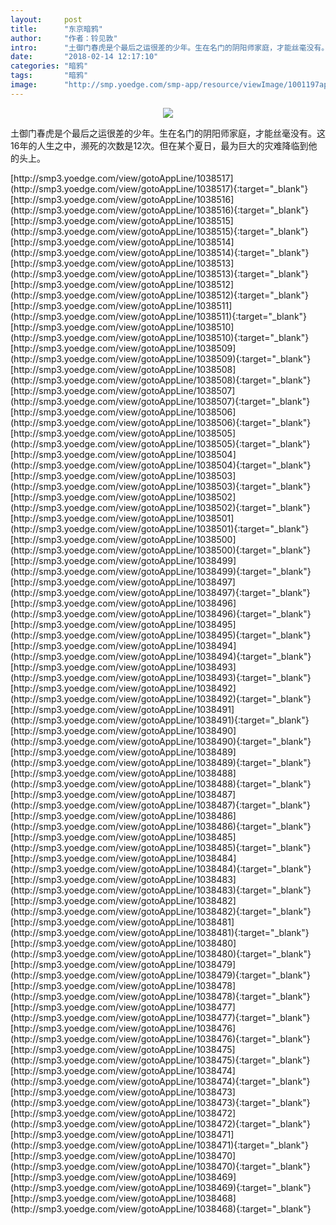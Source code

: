 ```yaml
---
layout:     post
title:      "东京暗鸦"
author:     "作者：铃见敦"
intro:      "土御门春虎是个最后之运很差的少年。生在名门的阴阳师家庭，才能丝毫没有。这16年的人生之中，濒死的次数是12次。但在某个夏日，最为巨大的灾难降临到他的头上。"
date:       "2018-02-14 12:17:10"
categories: "暗鸦"
tags:       "暗鸦"
image:      "http://smp.yoedge.com/smp-app/resource/viewImage/1001197appline.png"
---
```

<div style="text-align: center">
<p><img src="http://smp.yoedge.com/smp-app/resource/viewImage/1001197appline.png"/></p>
</div>
<p class="post-meta">
<span>土御门春虎是个最后之运很差的少年。生在名门的阴阳师家庭，才能丝毫没有。这16年的人生之中，濒死的次数是12次。但在某个夏日，最为巨大的灾难降临到他的头上。</span>
</p>
[http://smp3.yoedge.com/view/gotoAppLine/1038517](http://smp3.yoedge.com/view/gotoAppLine/1038517){:target="_blank"}
[http://smp3.yoedge.com/view/gotoAppLine/1038516](http://smp3.yoedge.com/view/gotoAppLine/1038516){:target="_blank"}
[http://smp3.yoedge.com/view/gotoAppLine/1038515](http://smp3.yoedge.com/view/gotoAppLine/1038515){:target="_blank"}
[http://smp3.yoedge.com/view/gotoAppLine/1038514](http://smp3.yoedge.com/view/gotoAppLine/1038514){:target="_blank"}
[http://smp3.yoedge.com/view/gotoAppLine/1038513](http://smp3.yoedge.com/view/gotoAppLine/1038513){:target="_blank"}
[http://smp3.yoedge.com/view/gotoAppLine/1038512](http://smp3.yoedge.com/view/gotoAppLine/1038512){:target="_blank"}
[http://smp3.yoedge.com/view/gotoAppLine/1038511](http://smp3.yoedge.com/view/gotoAppLine/1038511){:target="_blank"}
[http://smp3.yoedge.com/view/gotoAppLine/1038510](http://smp3.yoedge.com/view/gotoAppLine/1038510){:target="_blank"}
[http://smp3.yoedge.com/view/gotoAppLine/1038509](http://smp3.yoedge.com/view/gotoAppLine/1038509){:target="_blank"}
[http://smp3.yoedge.com/view/gotoAppLine/1038508](http://smp3.yoedge.com/view/gotoAppLine/1038508){:target="_blank"}
[http://smp3.yoedge.com/view/gotoAppLine/1038507](http://smp3.yoedge.com/view/gotoAppLine/1038507){:target="_blank"}
[http://smp3.yoedge.com/view/gotoAppLine/1038506](http://smp3.yoedge.com/view/gotoAppLine/1038506){:target="_blank"}
[http://smp3.yoedge.com/view/gotoAppLine/1038505](http://smp3.yoedge.com/view/gotoAppLine/1038505){:target="_blank"}
[http://smp3.yoedge.com/view/gotoAppLine/1038504](http://smp3.yoedge.com/view/gotoAppLine/1038504){:target="_blank"}
[http://smp3.yoedge.com/view/gotoAppLine/1038503](http://smp3.yoedge.com/view/gotoAppLine/1038503){:target="_blank"}
[http://smp3.yoedge.com/view/gotoAppLine/1038502](http://smp3.yoedge.com/view/gotoAppLine/1038502){:target="_blank"}
[http://smp3.yoedge.com/view/gotoAppLine/1038501](http://smp3.yoedge.com/view/gotoAppLine/1038501){:target="_blank"}
[http://smp3.yoedge.com/view/gotoAppLine/1038500](http://smp3.yoedge.com/view/gotoAppLine/1038500){:target="_blank"}
[http://smp3.yoedge.com/view/gotoAppLine/1038499](http://smp3.yoedge.com/view/gotoAppLine/1038499){:target="_blank"}
[http://smp3.yoedge.com/view/gotoAppLine/1038497](http://smp3.yoedge.com/view/gotoAppLine/1038497){:target="_blank"}
[http://smp3.yoedge.com/view/gotoAppLine/1038496](http://smp3.yoedge.com/view/gotoAppLine/1038496){:target="_blank"}
[http://smp3.yoedge.com/view/gotoAppLine/1038495](http://smp3.yoedge.com/view/gotoAppLine/1038495){:target="_blank"}
[http://smp3.yoedge.com/view/gotoAppLine/1038494](http://smp3.yoedge.com/view/gotoAppLine/1038494){:target="_blank"}
[http://smp3.yoedge.com/view/gotoAppLine/1038493](http://smp3.yoedge.com/view/gotoAppLine/1038493){:target="_blank"}
[http://smp3.yoedge.com/view/gotoAppLine/1038492](http://smp3.yoedge.com/view/gotoAppLine/1038492){:target="_blank"}
[http://smp3.yoedge.com/view/gotoAppLine/1038491](http://smp3.yoedge.com/view/gotoAppLine/1038491){:target="_blank"}
[http://smp3.yoedge.com/view/gotoAppLine/1038490](http://smp3.yoedge.com/view/gotoAppLine/1038490){:target="_blank"}
[http://smp3.yoedge.com/view/gotoAppLine/1038489](http://smp3.yoedge.com/view/gotoAppLine/1038489){:target="_blank"}
[http://smp3.yoedge.com/view/gotoAppLine/1038488](http://smp3.yoedge.com/view/gotoAppLine/1038488){:target="_blank"}
[http://smp3.yoedge.com/view/gotoAppLine/1038487](http://smp3.yoedge.com/view/gotoAppLine/1038487){:target="_blank"}
[http://smp3.yoedge.com/view/gotoAppLine/1038486](http://smp3.yoedge.com/view/gotoAppLine/1038486){:target="_blank"}
[http://smp3.yoedge.com/view/gotoAppLine/1038485](http://smp3.yoedge.com/view/gotoAppLine/1038485){:target="_blank"}
[http://smp3.yoedge.com/view/gotoAppLine/1038484](http://smp3.yoedge.com/view/gotoAppLine/1038484){:target="_blank"}
[http://smp3.yoedge.com/view/gotoAppLine/1038483](http://smp3.yoedge.com/view/gotoAppLine/1038483){:target="_blank"}
[http://smp3.yoedge.com/view/gotoAppLine/1038482](http://smp3.yoedge.com/view/gotoAppLine/1038482){:target="_blank"}
[http://smp3.yoedge.com/view/gotoAppLine/1038481](http://smp3.yoedge.com/view/gotoAppLine/1038481){:target="_blank"}
[http://smp3.yoedge.com/view/gotoAppLine/1038480](http://smp3.yoedge.com/view/gotoAppLine/1038480){:target="_blank"}
[http://smp3.yoedge.com/view/gotoAppLine/1038479](http://smp3.yoedge.com/view/gotoAppLine/1038479){:target="_blank"}
[http://smp3.yoedge.com/view/gotoAppLine/1038478](http://smp3.yoedge.com/view/gotoAppLine/1038478){:target="_blank"}
[http://smp3.yoedge.com/view/gotoAppLine/1038477](http://smp3.yoedge.com/view/gotoAppLine/1038477){:target="_blank"}
[http://smp3.yoedge.com/view/gotoAppLine/1038476](http://smp3.yoedge.com/view/gotoAppLine/1038476){:target="_blank"}
[http://smp3.yoedge.com/view/gotoAppLine/1038475](http://smp3.yoedge.com/view/gotoAppLine/1038475){:target="_blank"}
[http://smp3.yoedge.com/view/gotoAppLine/1038474](http://smp3.yoedge.com/view/gotoAppLine/1038474){:target="_blank"}
[http://smp3.yoedge.com/view/gotoAppLine/1038473](http://smp3.yoedge.com/view/gotoAppLine/1038473){:target="_blank"}
[http://smp3.yoedge.com/view/gotoAppLine/1038472](http://smp3.yoedge.com/view/gotoAppLine/1038472){:target="_blank"}
[http://smp3.yoedge.com/view/gotoAppLine/1038471](http://smp3.yoedge.com/view/gotoAppLine/1038471){:target="_blank"}
[http://smp3.yoedge.com/view/gotoAppLine/1038470](http://smp3.yoedge.com/view/gotoAppLine/1038470){:target="_blank"}
[http://smp3.yoedge.com/view/gotoAppLine/1038469](http://smp3.yoedge.com/view/gotoAppLine/1038469){:target="_blank"}
[http://smp3.yoedge.com/view/gotoAppLine/1038468](http://smp3.yoedge.com/view/gotoAppLine/1038468){:target="_blank"}


